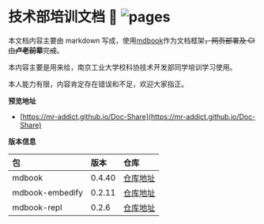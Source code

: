 # 技术部培训文档 👻 ![pages](https://github.com/MR-Addict/Doc-Share/actions/workflows/pages.yml/badge.svg)

本文档内容主要由 markdown 写成，使用[mdbook](https://rust-lang.github.io/mdBook)作为文档框架~~，网页部署及 CI 由**卢老前辈**完成~~。

本内容主要是用来给，南京工业大学校科协技术开发部同学培训学习使用。

本人能力有限，内容肯定存在错误和不足，欢迎大家指正。

**预览地址**

- [https://mr-addict.github.io/Doc-Share](https://mr-addict.github.io/Doc-Share)

**版本信息**

| 包              | 版本   | 仓库                                                                         |
| :-------------- | :----- | :--------------------------------------------------------------------------- |
| mdbook          | 0.4.40 | [仓库地址](https://github.com/rust-lang/mdBook/releases/tag/v0.4.40)         |
| mdbook-embedify | 0.2.11 | [仓库地址](https://github.com/MR-Addict/mdbook-embedify/releases/tag/0.2.11) |
| mdbook-repl     | 0.2.6  | [仓库地址](https://github.com/MR-Addict/mdbook-repl/releases/tag/0.2.6)      |
